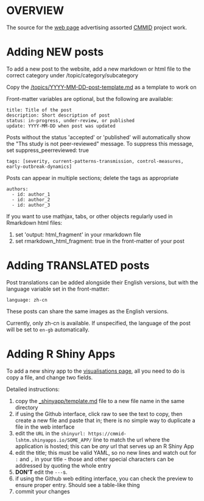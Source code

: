 # OVERVIEW

The source for the [web page](https://cmmid.github.io/) advertising assorted [CMMID](https://cmmid.lshtm.ac.uk/) project work.

# Adding NEW posts

To add a new post to the website, add a new markdown or html file to the correct category under /topic/category/subcategory

Copy the [/topics/YYYY-MM-DD-post-template.md](https://github.com/cmmid/cmmid.github.io/blob/master/topics/YYYY-MM-DD-post-template.md) as a template to work on

Front-matter variables are optional, but the following are available:

```
title: Title of the post
description: Short description of post
status: in-progress, under-review, or published
update: YYYY-MM-DD when post was updated
```

Posts without the status 'accepted' or 'published' will automatically show the "Ths study is not peer-reviewed" message.
To suppress this message, set suppress_peerreviewed: true

```
tags: [severity, current-patterns-transmission, control-measures, early-outbreak-dynamics]
```

Posts can appear in multiple sections; delete the tags as appropriate

```
authors:
  - id: author_1
  - id: author_2
  - id: author_3
```
  
If you want to use mathjax, tabs, or other objects regularly used in Rmarkdown html files:
 1. set 'output: html_fragment' in your rmarkdown file
 2. set rmarkdown_html_fragment: true in the front-matter of your post
 

# Adding TRANSLATED posts

Post translations can be added alongside their English versions, but with the language variable set in the front-matter:

```
language: zh-cn
```

These posts can share the same images as the English versions.

Currently, only zh-cn is available. If unspecified, the language of the post will be set to `en-gb` automatically.
 

# Adding R Shiny Apps

To add a new shiny app to the [visualisations page](https://cmmid.github.io/visualisations.html), all you need to do is copy a file, and change two fields.

Detailed instructions:
 1. copy the [_shinyapp/template.md](https://github.com/cmmid/cmmid.github.io/blob/master/_shinyapp/template.md) file to a new file name in the same directory
 2. if using the Github interface, click raw to see the text to copy, then create a new file and paste that in; there is no simple way to duplicate a file in the web interface
 3. edit the `URL` in the `shinyurl: https://cmmid-lshtm.shinyapps.io/SOME_APP/` line to match the url where the application is hosted; this can be *any* url that serves up an R Shiny App
 4. edit the title; this must be valid YAML, so no new lines and watch out for `:` and `,` in your title - those and other special characters can be addressed by quoting the whole entry
 5. **DON'T** edit the `---`s.
 6. if using the Github web editing interface, you can check the preview to ensure proper entry. Should see a table-like thing
 7. commit your changes
